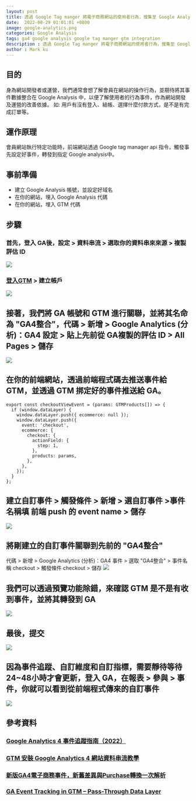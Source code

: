 ```yaml
---
layout: post
title: 透過 Google Tag manger 將電子商務網站的使用者行為，搜集至 Google Analysis ( 本篇採用 GA4 )
date:  2022-08-29 01:01:01 +0800
image: google-analytics.png
categories: Google Analysis
tags: ga4 google analysis google tag manger gtm integration
description : 透過 Google Tag manger 將電子商務網站的使用者行為，搜集至 Google Analysis ( 本篇採用 GA4 )
author : Mark ku
---
```

## 目的
身為網站開發者或運營，我們通常會想了解會員在網站的操作行為，並期待將其事件數據整合在 Google Analysis 中，以便了解使用者的行為事件，作為網站開發及運營的改善依據。 如: 用戶有沒有登入、結帳、選擇什麼付款方式，是不是有完成訂單等。

## 運作原理
會員網站執行特定功能時，前端網站透過 Google tag manager api 指令，觸發事先設定好事件，轉發到指定 Google analysis中。

## 事前準備
* 建立 Google Analysis 帳號，並設定好域名
* 在你的網站，埋入 Google Analysis 代碼
* 在你的網站，埋入 GTM 代碼 

## 步驟
### 首先，登入 GA後，設定 > 資料串流 > 選取你的資料串來來源 > 複製評估 ID
![](https://i.imgur.com/QwADcFW.png)
### [登入GTM](https://tagmanager.google.com/#/home) > 建立帳戶
![](https://i.imgur.com/Q6NAP6r.png)

## 接著，我們將 GA 帳號和 GTM 進行關聯，並將其名命為 "GA4整合"，代碼 > 新增 > Google Analytics (分析)：GA4 設定 > 貼上先前從 GA複製的評估 ID > All Pages > 儲存
![](https://i.imgur.com/rNSMGh8.png)

## 在你的前端網站，透過前端程式碼去推送事件給 GTM，並透過 GTM 挷定好的事件推送給 GA。
```
export const checkoutViewEvent = (params: GTMProducts[]) => {
  if (window.dataLayer) {
    window.dataLayer.push({ ecommerce: null });
    window.dataLayer.push({
      event: 'checkout',
      ecommerce: {
        checkout: {
          actionField: {
            step: 1,
          },
          products: params,
        },
      },
    });
  }
};
```
## 建立自訂事件 > 觸發條件 > 新增 > 選自訂事件 >事件名稱填 前端 push 的 event name > 儲存
![](https://i.imgur.com/vWUYcSp.png)

## 將剛建立的自訂事件關聯到先前的 "GA4整合" 
代碼 > 新增 > Google Analytics (分析)：GA4 事件 > 選取 "GA4整合" > 事件名稱 checkout >  觸發條件 checkout > 儲存
![](https://i.imgur.com/oy9K8oi.png)

## 我們可以透過預覽功能除錯，來確認 GTM 是不是有收到事件，並將其轉發到 GA
![](https://i.imgur.com/ICyNMb4.png)

## 最後，提交
![](https://i.imgur.com/dbWjmxo.png)
## 因為事件追蹤、自訂維度和自訂指標，需要靜待等待 24~48小時才會更新，登入 GA，在報表 > 參與 > 事件，你就可以看到從前端程式傳來的自訂事件
![](https://i.imgur.com/FqIhUQN.png)

## 參考資料
### [Google Analytics 4 事件追蹤指南（2022）](https://www.haranhuang.com/google-analytics-4-event-tracking.html?fbclid=IwAR2R-WTqazL3LCTwAN0R-wmRquXLWFk5pBVqONEkfeRQSi17UHM9z9XRwKE)
### [GTM 安裝 Google Analytics 4 網站資料串流教學](https://datasupplied.com/google-tag-manager/setup-ga4-web-stream/?fbclid=IwAR2DW0NRSN9K3wMh6-egb7XjarUQpruZAmKQYeMuCzVw0zVncRy819cU1pA)
### [新版GA4電子商務事件，新舊差異與Purchase轉換一次解析](https://www.bnext.com.tw/article/63984/new-version-of-ga4-e-commerce-events?fbclid=IwAR3EKq9sAYTcoo-xT96MejTLMYAgh45iAmAkOt92GiCFEdjA6VshVac-WJA)
### [GA Event Tracking in GTM – Pass-Through Data Layer](https://mixedanalytics.com/blog/ga-gtm-event-tracking-pass-through-datalayer/)
